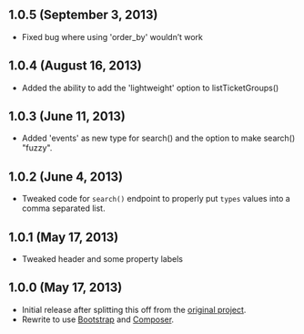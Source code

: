 ## 1.0.5 (September 3, 2013)
- Fixed bug where using 'order_by' wouldn’t work

## 1.0.4 (August 16, 2013)
- Added the ability to add the 'lightweight' option to listTicketGroups()

## 1.0.3 (June 11, 2013)
- Added 'events' as new type for search() and the option to make search() "fuzzy".

## 1.0.2 (June 4, 2013)
- Tweaked code for `search()` endpoint to properly put `types` values into a comma separated list.

## 1.0.1 (May 17, 2013)
- Tweaked header and some property labels

## 1.0.0 (May 17, 2013)
- Initial release after splitting this off from the [original project](https://github.com/ticketevolution/ticketevolution-php).
- Rewrite to use [Bootstrap](http://twitter.github.io/bootstrap/) and [Composer](http://getcomposer.org/).
